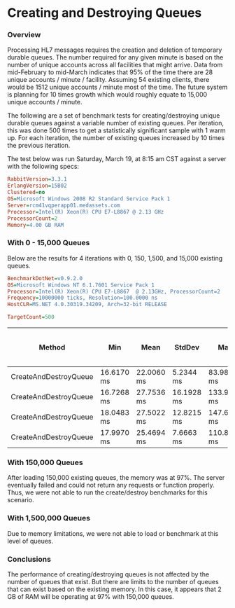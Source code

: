 # Creating and Destroying Queues

### Overview

Processing HL7 messages requires the creation and deletion of temporary durable queues.  The number required for any given minute is based on the number of unique accounts across all facilities that might arrive.  Data from mid-February to mid-March indicates that 95% of the time there are 28 unique accounts / minute / facility.  Assuming 54 existing clients, there would be 1512 unique accounts / minute most of the time. The future system is planning for 10 times growth which would roughly equate to 15,000 unique accounts / minute.

The following are a set of benchmark tests for creating/destroying unique durable queues against a variable number of existing queues.  Per iteration, this was done 500 times to get a statistically significant sample with 1 warm up.  For each iteration, the number of existing queues increased by 10 times the previous iteration.

The test below was run Saturday, March 19, at 8:15 am CST against a server with the following specs:

```ini
RabbitVersion=3.3.1
ErlangVersion=15B02
Clustered=no
OS=Microsoft Windows 2008 R2 Standard Service Pack 1
Server=rcm41vqperapp01.medassets.com
Processor=Intel(R) Xeon(R) CPU E7-L8867 @ 2.13 GHz
ProcessorCount=2
Memory=4.00 GB RAM
```

### With 0 - 15,000 Queues

Below are the results for 4 iterations with 0, 150, 1,500, and 15,000 existing queues.

```ini
BenchmarkDotNet=v0.9.2.0
OS=Microsoft Windows NT 6.1.7601 Service Pack 1
Processor=Intel(R) Xeon(R) CPU E7-L8867  @ 2.13GHz, ProcessorCount=2
Frequency=10000000 ticks, Resolution=100.0000 ns
HostCLR=MS.NET 4.0.30319.34209, Arch=32-bit RELEASE

TargetCount=500  

```
|                Method |        Min |       Mean |     StdDev |          Max | Number Of Existing Queues |
| ---------------------- |----------- |----------- |----------- |------------ |------------------------------ |
| CreateAndDestroyQueue | 16.6170 ms | 22.0060 ms |  5.2344 ms |  83.9826 ms |                             0 |
| CreateAndDestroyQueue | 16.7268 ms | 27.7536 ms | 16.1928 ms | 133.9115 ms |                           150 |
| CreateAndDestroyQueue | 18.0483 ms | 27.5022 ms | 12.8215 ms | 147.6780 ms |                          1,500 |
| CreateAndDestroyQueue | 17.9970 ms | 25.4694 ms |  7.6663 ms | 110.8189 ms |                         15,000 |
 
### With 150,000 Queues

After loading 150,000 existing queues, the memory was at 97%. The server eventually failed and could not return any requests or function properly.  Thus, we were not able to run the create/destroy benchmarks for this scenario.

### With 1,500,000 Queues

Due to memory limitations, we were not able to load or benchmark at this level of queues.

### Conclusions

The performance of creating/destroying queues is not affected by the number of queues that exist. But there are limits to the number of queues that can exist based on the existing memory.  In this case, it appears that 2 GB of RAM will be operating at 97% with 150,000 queues.
